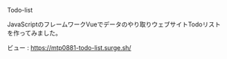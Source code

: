Todo-list

JavaScriptのフレームワークVueでデータのやり取りウェブサイトTodoリストを作ってみました。

ビュー : https://mtp0881-todo-list.surge.sh/
